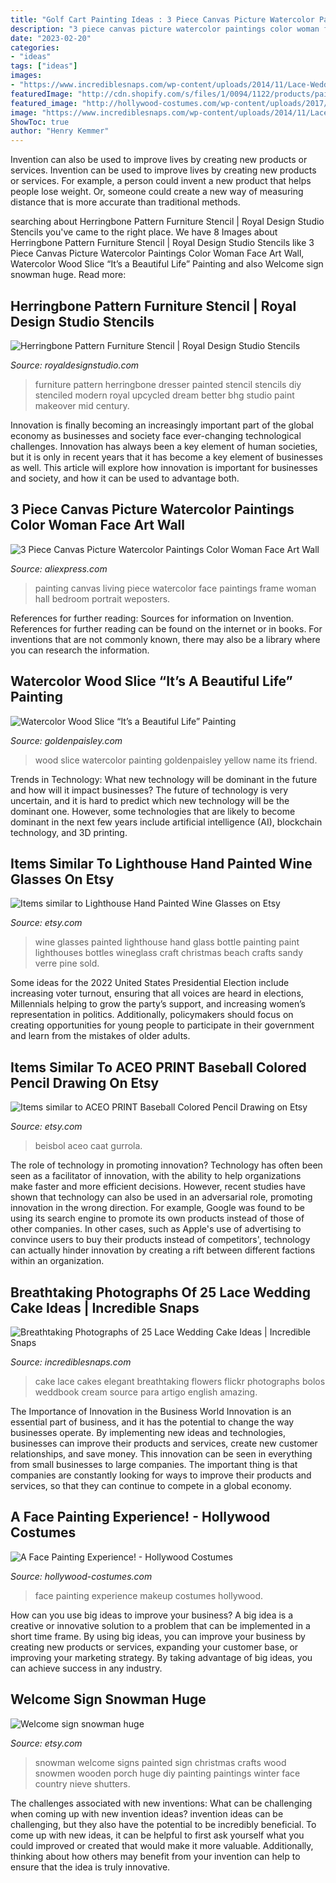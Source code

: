 ```yaml
---
title: "Golf Cart Painting Ideas : 3 Piece Canvas Picture Watercolor Paintings Color Woman Face Art Wall"
description: "3 piece canvas picture watercolor paintings color woman face art wall"
date: "2023-02-20"
categories:
- "ideas"
tags: ["ideas"]
images:
- "https://www.incrediblesnaps.com/wp-content/uploads/2014/11/Lace-Wedding-Cakes-3.jpg"
featuredImage: "http://cdn.shopify.com/s/files/1/0094/1122/products/painted-wood-dresser-furniture-stencils-herringbone-pattern_large.jpg?v=1455828567"
featured_image: "http://hollywood-costumes.com/wp-content/uploads/2017/05/06f9926060423677d7adc69b3b8ece6c.jpg"
image: "https://www.incrediblesnaps.com/wp-content/uploads/2014/11/Lace-Wedding-Cakes-3.jpg"
ShowToc: true
author: "Henry Kemmer"
---
```



Invention can also be used to improve lives by creating new products or services.
Invention can be used to improve lives by creating new products or services. For example, a person could invent a new product that helps people lose weight. Or, someone could create a new way of measuring distance that is more accurate than traditional methods.

	

		
searching about Herringbone Pattern Furniture Stencil | Royal Design Studio Stencils you've came to the right place. We have 8 Images about Herringbone Pattern Furniture Stencil | Royal Design Studio Stencils like 3 Piece Canvas Picture Watercolor Paintings Color Woman Face Art Wall, Watercolor Wood Slice “It’s a Beautiful Life” Painting and also Welcome sign snowman huge. Read more:
		
    
## Herringbone Pattern Furniture Stencil | Royal Design Studio Stencils

<img loading=lazy src="http://cdn.shopify.com/s/files/1/0094/1122/products/painted-wood-dresser-furniture-stencils-herringbone-pattern_large.jpg?v=1455828567" onerror="this.onerror=null;this.src='https://tse4.mm.bing.net/th?id=OIP.FNcrcppNqgAA1AraqVemKgHaHa&amp;pid=15.1';" alt="Herringbone Pattern Furniture Stencil | Royal Design Studio Stencils">

_Source: royaldesignstudio.com_

>furniture pattern herringbone dresser painted stencil stencils diy stenciled modern royal upcycled dream better bhg studio paint makeover mid century. 

	

Innovation is finally becoming an increasingly important part of the global economy as businesses and society face ever-changing technological challenges. Innovation has always been a key element of human societies, but it is only in recent years that it has become a key element of businesses as well. This article will explore how innovation is important for businesses and society, and how it can be used to advantage both.

    
## 3 Piece Canvas Picture Watercolor Paintings Color Woman Face Art Wall

<img loading=lazy src="https://ae01.alicdn.com/kf/HTB1dnnLikfb_uJjSsrbq6z6bVXaV/3-Piece-Canvas-Picture-Watercolor-Paintings-Color-Woman-Face-Art-Wall-Painting-Ideas-For-Living-Room.jpg" onerror="this.onerror=null;this.src='https://tse1.mm.bing.net/th?id=OIP.EEPI-LieUoUGAun_EsH8WAHaHa&amp;pid=15.1';" alt="3 Piece Canvas Picture Watercolor Paintings Color Woman Face Art Wall">

_Source: aliexpress.com_

>painting canvas living piece watercolor face paintings frame woman hall bedroom portrait weposters. 

	

References for further reading: Sources for information on Invention.
References for further reading can be found on the internet or in books. For inventions that are not commonly known, there may also be a library where you can research the information.

    
## Watercolor Wood Slice “It’s A Beautiful Life” Painting

<img loading=lazy src="https://goldenpaisley.com/gp_content/uploads/2015/04/DSC_4253.jpg" onerror="this.onerror=null;this.src='https://tse2.mm.bing.net/th?id=OIP.TQeixxaGqfYJv57k342CtQHaGt&amp;pid=15.1';" alt="Watercolor Wood Slice “It’s a Beautiful Life” Painting">

_Source: goldenpaisley.com_

>wood slice watercolor painting goldenpaisley yellow name its friend. 

	

Trends in Technology: What new technology will be dominant in the future and how will it impact businesses?
The future of technology is very uncertain, and it is hard to predict which new technology will be the dominant one. However, some technologies that are likely to become dominant in the next few years include artificial intelligence (AI), blockchain technology, and 3D printing.

    
## Items Similar To Lighthouse Hand Painted Wine Glasses On Etsy

<img loading=lazy src="https://img1.etsystatic.com/018/0/7125285/il_570xN.489566307_de8t.jpg" onerror="this.onerror=null;this.src='https://tse2.mm.bing.net/th?id=OIP.ImwFAvgSZhUkqhtn4YIUMgHaJ4&amp;pid=15.1';" alt="Items similar to Lighthouse Hand Painted Wine Glasses on Etsy">

_Source: etsy.com_

>wine glasses painted lighthouse hand glass bottle painting paint lighthouses bottles wineglass craft christmas beach crafts sandy verre pine sold. 

	

Some ideas for the 2022 United States Presidential Election include increasing voter turnout, ensuring that all voices are heard in elections, Millennials helping to grow the party’s support, and increasing women’s representation in politics. Additionally, policymakers should focus on creating opportunities for young people to participate in their government and learn from the mistakes of older adults.

    
## Items Similar To ACEO PRINT Baseball Colored Pencil Drawing On Etsy

<img loading=lazy src="https://img0.etsystatic.com/000/0/5192332/il_570xN.14713920.jpg" onerror="this.onerror=null;this.src='https://tse1.mm.bing.net/th?id=OIP.mHYVEUCgDK1ozf5AXXX5kQHaKX&amp;pid=15.1';" alt="Items similar to ACEO PRINT Baseball Colored Pencil Drawing on Etsy">

_Source: etsy.com_

>beisbol aceo caat gurrola. 

	

The role of technology in promoting innovation?
Technology has often been seen as a facilitator of innovation, with the ability to help organizations make faster and more efficient decisions. However, recent studies have shown that technology can also be used in an adversarial role, promoting innovation in the wrong direction. For example, Google was found to be using its search engine to promote its own products instead of those of other companies. In other cases, such as Apple's use of advertising to convince users to buy their products instead of competitors', technology can actually hinder innovation by creating a rift between different factions within an organization.

    
## Breathtaking Photographs Of 25 Lace Wedding Cake Ideas | Incredible Snaps

<img loading=lazy src="https://www.incrediblesnaps.com/wp-content/uploads/2014/11/Lace-Wedding-Cakes-3.jpg" onerror="this.onerror=null;this.src='https://tse1.mm.bing.net/th?id=OIP.nSkqgVat4w-iWKp4c7WM2gHaLG&amp;pid=15.1';" alt="Breathtaking Photographs of 25 Lace Wedding Cake Ideas | Incredible Snaps">

_Source: incrediblesnaps.com_

>cake lace cakes elegant breathtaking flowers flickr photographs bolos weddbook cream source para artigo english amazing. 

	

The Importance of Innovation in the Business World
Innovation is an essential part of business, and it has the potential to change the way businesses operate. By implementing new ideas and technologies, businesses can improve their products and services, create new customer relationships, and save money. This innovation can be seen in everything from small businesses to large companies. The important thing is that companies are constantly looking for ways to improve their products and services, so that they can continue to compete in a global economy.

    
## A Face Painting Experience! - Hollywood Costumes

<img loading=lazy src="http://hollywood-costumes.com/wp-content/uploads/2017/05/06f9926060423677d7adc69b3b8ece6c.jpg" onerror="this.onerror=null;this.src='https://tse1.mm.bing.net/th?id=OIP.oDFZyBGCMELjxjmFaWwI0wHaLU&amp;pid=15.1';" alt="A Face Painting Experience! - Hollywood Costumes">

_Source: hollywood-costumes.com_

>face painting experience makeup costumes hollywood. 

	

How can you use big ideas to improve your business?
A big idea is a creative or innovative solution to a problem that can be implemented in a short time frame. By using big ideas, you can improve your business by creating new products or services, expanding your customer base, or improving your marketing strategy. By taking advantage of big ideas, you can achieve success in any industry.

    
## Welcome Sign Snowman Huge

<img loading=lazy src="https://img0.etsystatic.com/176/0/8211168/il_570xN.1068503630_3weq.jpg" onerror="this.onerror=null;this.src='https://tse1.mm.bing.net/th?id=OIP.5ZT6dZjGNMWWGAaoInYOZgHaP5&amp;pid=15.1';" alt="Welcome sign snowman huge">

_Source: etsy.com_

>snowman welcome signs painted sign christmas crafts wood snowmen wooden porch huge diy painting paintings winter face country nieve shutters. 

	

The challenges associated with new inventions: What can be challenging when coming up with new invention ideas?
invention ideas can be challenging, but they also have the potential to be incredibly beneficial. To come up with new ideas, it can be helpful to first ask yourself what you could improved or created that would make it more valuable. Additionally, thinking about how others may benefit from your invention can help to ensure that the idea is truly innovative.

